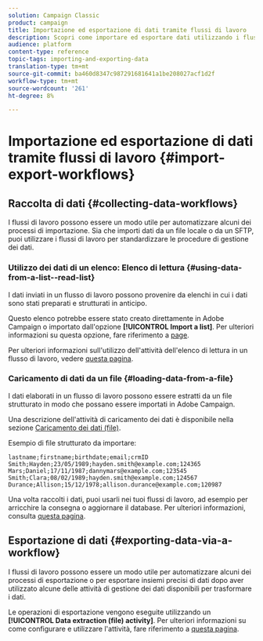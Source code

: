 ```yaml
---
solution: Campaign Classic
product: campaign
title: Importazione ed esportazione di dati tramite flussi di lavoro
description: Scopri come importare ed esportare dati utilizzando i flussi di lavoro in Campaign Classic.
audience: platform
content-type: reference
topic-tags: importing-and-exporting-data
translation-type: tm+mt
source-git-commit: ba460d8347c987291681641a1be208027acf1d2f
workflow-type: tm+mt
source-wordcount: '261'
ht-degree: 8%

---
```



# Importazione ed esportazione di dati tramite flussi di lavoro {#import-export-workflows}

## Raccolta di dati {#collecting-data-workflows}

I flussi di lavoro possono essere un modo utile per automatizzare alcuni dei processi di importazione. Sia che importi dati da un file locale o da un SFTP, puoi utilizzare i flussi di lavoro per standardizzare le procedure di gestione dei dati.

### Utilizzo dei dati di un elenco: Elenco di lettura {#using-data-from-a-list--read-list}

I dati inviati in un flusso di lavoro possono provenire da elenchi in cui i dati sono stati preparati e strutturati in anticipo.

Questo elenco potrebbe essere stato creato direttamente in  Adobe Campaign o importato dall&#39;opzione **[!UICONTROL Import a list]**. Per ulteriori informazioni su questa opzione, fare riferimento a [page](../../platform/using/about-generic-imports-exports.md).

Per ulteriori informazioni sull&#39;utilizzo dell&#39;attività dell&#39;elenco di lettura in un flusso di lavoro, vedere [questa pagina](../../workflow/using/read-list.md).

### Caricamento di dati da un file {#loading-data-from-a-file}

I dati elaborati in un flusso di lavoro possono essere estratti da un file strutturato in modo che possano essere importati in  Adobe Campaign.

Una descrizione dell&#39;attività di caricamento dei dati è disponibile nella sezione [Caricamento dei dati (file)](../../workflow/using/data-loading--file-.md).

Esempio di file strutturato da importare:

```
lastname;firstname;birthdate;email;crmID
Smith;Hayden;23/05/1989;hayden.smith@example.com;124365
Mars;Daniel;17/11/1987;dannymars@example.com;123545
Smith;Clara;08/02/1989;hayden.smith@example.com;124567
Durance;Allison;15/12/1978;allison.durance@example.com;120987
```

Una volta raccolti i dati, puoi usarli nei tuoi flussi di lavoro, ad esempio per arricchire la consegna o aggiornare il database. Per ulteriori informazioni, consulta [questa pagina](../../workflow/using/how-to-use-workflow-data.md).

## Esportazione di dati {#exporting-data-via-a-workflow}

I flussi di lavoro possono essere un modo utile per automatizzare alcuni dei processi di esportazione o per esportare insiemi precisi di dati dopo aver utilizzato alcune delle attività di gestione dei dati disponibili per trasformare i dati.

Le operazioni di esportazione vengono eseguite utilizzando un **[!UICONTROL Data extraction (file) activity]**. Per ulteriori informazioni su come configurare e utilizzare l&#39;attività, fare riferimento a [questa pagina](../../workflow/using/extraction--file-.md).
